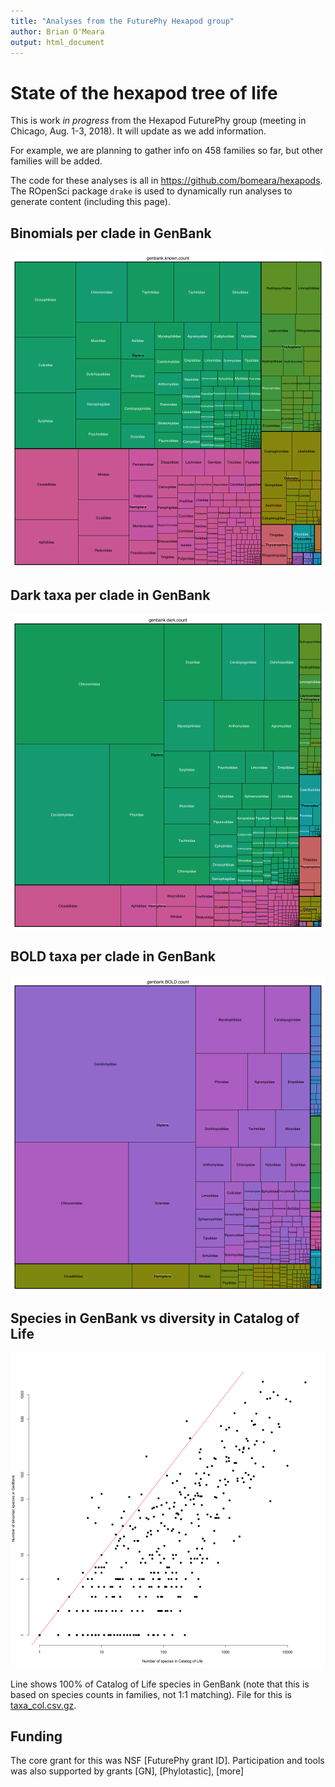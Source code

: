 ```yaml
---
title: "Analyses from the FuturePhy Hexapod group"
author: Brian O'Meara
output: html_document
---
```


# State of the hexapod tree of life

This is work *in progress* from the Hexapod FuturePhy group (meeting in Chicago, Aug. 1-3, 2018). It will update as we add information.



For example, we are planning to gather info on 458 families so far, but other families will be added.

The code for these analyses is all in https://github.com/bomeara/hexapods. The ROpenSci package `drake` is used to dynamically run analyses to generate content (including this page).


## Binomials per clade in GenBank

![plot of chunk plotgenbankknown](figure/plotgenbankknown-1.png)

## Dark taxa per clade in GenBank

![plot of chunk plotgenbankdark](figure/plotgenbankdark-1.png)

## BOLD taxa per clade in GenBank

![plot of chunk plotgenbankbold](figure/plotgenbankbold-1.png)

## Species in GenBank vs diversity in Catalog of Life

![plot of chunk plotgbvscol](figure/plotgbvscol-1.png)

Line shows 100% of Catalog of Life species in GenBank (note that this is based on species counts in families, not 1:1 matching). File for this is [taxa_col.csv.gz](taxa_col.csv.gz).

## Funding

The core grant for this was NSF [FuturePhy grant ID]. Participation and tools was also supported by grants [GN], [Phylotastic], [more]

